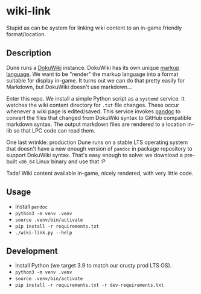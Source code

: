 # wiki-link

Stupid as can be system for linking wiki content to an in-game friendly
format/location.

## Description

Dune runs a [DokuWiki] instance. DokuWiki has its own unique [markup language].
We want to be "render" the markup language into a format suitable for display
in-game. It turns out we can do that pretty easily for Markdown, but DokuWiki
doesn't use markdown...

Enter this repo. We install a simple Python script as a `systemd` service. It
watches the wiki content directory for `.txt` file changes. These occur whenever
a wiki page is edited/saved. This service invokes [pandoc] to convert the files
that changed from DokuWiki syntax to GitHub compatible markdown syntax. The
output markdown files are rendered to a location in-lib so that LPC code can
read them.

One last wrinkle: production Dune runs on a stable LTS operating system that
doesn't have a new enough version of `pandoc` in package repository to support
DokuWiki syntax. That's easy enough to solve: we download a pre-built `x86_64`
Linux binary and use that :P

Tada! Wiki content available in-game, nicely rendered, with very little code.

[DokuWiki]: https://www.dokuwiki.org/
[markup language]: https://www.dokuwiki.org/wiki:syntax
[pandoc]: https://pandoc.org/

## Usage

* Install `pandoc`
* `python3 -m venv .venv`
* `source .venv/bin/activate`
* `pip install -r requirements.txt`
* `./wiki-link.py --help`

## Development

* Install Python (we target 3.9 to match our crusty prod LTS OS).
* `python3 -m venv .venv`
* `source .venv/bin/activate`
* `pip install -r requirements.txt -r dev-requirements.txt`

